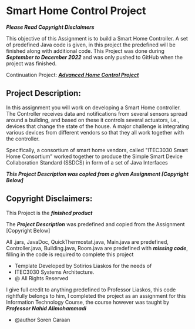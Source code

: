# Smart Home Control Project

***Please Read Copyright Disclaimers***

This objective of this Assignment is to build a Smart Home Controller. A set of predefined
Java code is given, in this project the predefined will be finished along with additional code.
This Project was done during ***September to December 2022*** and was only pushed to GitHub 
when the project was finished.

Continuation Project: [***Advanced Home Control Project***](https://github.com/SorenCaraan/AdvancedHomeControlProject) 

## Project Description:

In this assignment you will work on developing a Smart Home controller. The Controller
receives data and notifications from several sensors spread around a building, and based on
these it controls several actuators, i.e., devices that change the state of the house. A major
challenge is integrating various devices from different vendors so that they all work together
with the controller. 

Specifically, a consortium of smart home vendors, called "ITEC3030 Smart
Home Consortium” worked together to produce the Simple Smart Device Collaboration Standard
(SSDCS) in form of a set of Java Interfaces

***This Project Description was copied from a given Assignment [Copyright Below]***

## Copyright Disclaimers:

This Project is the ***finished product***

The ***Project Description*** was predefined and copied from the Assignment [Copyright Below]

All .jars, JavaDoc, QuickThermostat.java, Main.java are predefined, Controller.java, Building.java, Room.java are 
predefined with ***missing code***, filling in the code is required to complete this project

- Template Developed by Sotirios Liaskos for the needs of
- ITEC3030 Systems Architecture.
- @ All Rights Reserved

I give full credit to anything predefined to Professor Liaskos, this code rightfully belongs to him,
I completed the project as an assignment for this Information Technology Course, the course however
was taught by ***Professor Nahid Alimohammadi***

- @author Soren Caraan